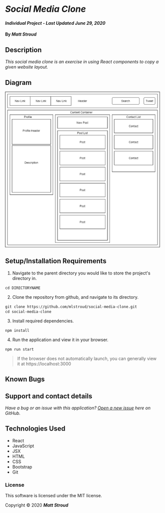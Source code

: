 # _Social Media Clone_

#### _Individual Project - Last Updated June 29, 2020_

#### By _**Matt Stroud**_

## Description

_This social media clone is an exercise in using React components to copy a given website layout._  

## Diagram
![Component Diagram](https://raw.githubusercontent.com/mlstroud/social-media-clone/master/diagram.png)

## Setup/Installation Requirements

1. Navigate to the parent directory you would like to store the project's directory in.
```
cd DIRECTORYNAME
```
2. Clone the repository from github, and navigate to its directory.
```
git clone https://github.com/mlstroud/social-media-clone.git
cd social-media-clone
```
3. Install required dependencies.
```
npm install
```
4. Run the application and view it in your browser.
```
npm run start
```
> If the browser does not automatically launch, you can generally view it at https://localhost:3000

## Known Bugs
 
## Support and contact details

_Have a bug or an issue with this application? [Open a new issue](https://github.com/mlstroud/social-media-clone/issues) here on GitHub._

## Technologies Used

* React
* JavaScript
* JSX
* HTML
* CSS
* Bootstrap
* Git

### License

This software is licensed under the MIT license.

Copyright © 2020 **_Matt Stroud_**